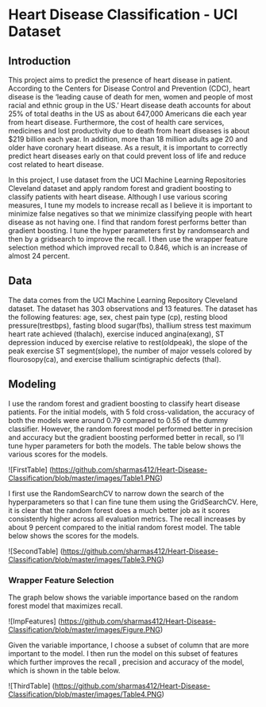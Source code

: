 # Heart Disease Classification - UCI Dataset

## Introduction

This project aims to predict the presence of heart disease in patient.  According to the Centers for Disease Control and Prevention (CDC), heart disease is the ‘leading cause of death for men, women and people of most racial and ethnic group in the US.’  Heart disease death accounts for about 25% of total deaths in the US as about 647,000 Americans die each year from heart disease. Furthermore, the cost of health care services, medicines and lost productivity due to death from heart diseases is about $219 billion each year. In addition, more than 18 million adults age 20 and older have coronary heart disease. As a result, it is important to correctly predict heart diseases early on that could prevent loss of life and reduce cost related to heart disease. 

In this project, I use dataset from the UCI Machine Learning Repositories Cleveland dataset and apply random forest and gradient boosting to classify patients with heart disease. Although I use various scoring measures, I tune my models to increase recall as I believe it is important to minimize false negatives so that we minimize classifying people with heart disease as not having one.  I find that random forest performs better than gradient boosting. I tune the hyper parameters first by randomsearch and then by a gridsearch to improve the recall. I then use the wrapper feature selection method which improved recall to 0.846, which is an increase of almost 24 percent. 


## Data
The data comes from the UCI Machine Learning Repository Cleveland dataset. The dataset has 303 observations and 13 features. The dataset has the following features: age, sex, chest pain type (cp), resting blood pressure(trestbps), fasting blood sugar(fbs), thallium stress test maximum heart rate achieved (thalach), exercise induced angina(exang), ST depression induced by exercise relative to rest(oldpeak), the slope of the peak exercise ST segment(slope), the number of major vessels colored by flourosopy(ca), and exercise thallium scintigraphic defects (thal).

## Modeling
I use the random forest and gradient boosting to classify heart disease patients. For the initial models, with 5 fold cross-validation, the accuracy of both the models were around 0.79 compared to 0.55 of the dummy classifier. However, the random forest model performed better in precision and accuracy but the gradient boosting performed better in recall, so I’ll tune hyper parameters for both the models. The table below shows the various scores for the models.

![FirstTable] (https://github.com/sharmas412/Heart-Disease-Classification/blob/master/images/Table1.PNG)

I first use the RandomSearchCV to narrow down the search of the hyperparameters so that I can fine tune them using the GridSearchCV.  Here, it is clear that the random forest does a much better job as it scores consistently higher across all evaluation metrics. The recall increases by about 9 percent compared to the initial random forest model. The table below shows the scores for the models.

![SecondTable] (https://github.com/sharmas412/Heart-Disease-Classification/blob/master/images/Table3.PNG)

### Wrapper Feature Selection
The graph below shows the variable importance based on the random forest model that maximizes recall. 

![ImpFeatures] (https://github.com/sharmas412/Heart-Disease-Classification/blob/master/images/Figure.PNG)

Given the variable importance, I choose a subset of column that are more important to the model. I then run the model on this subset of features which further improves the recall , precision and accuracy of the model, which is shown in the table below. 

![ThirdTable] (https://github.com/sharmas412/Heart-Disease-Classification/blob/master/images/Table4.PNG)
